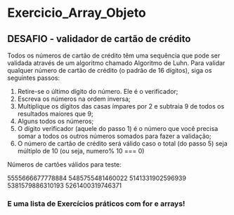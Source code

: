 # Exercicio_Array_Objeto

## DESAFIO - validador de cartão de crédito

Todos os números de cartão de crédito têm uma sequência que pode ser validada através de um algoritmo chamado Algoritmo de Luhn.
Para validar qualquer número de cartão de crédito (o padrão de 16 dígitos), siga os seguintes passos:

1. Retire-se o último dígito do número. Ele é o verificador;
2. Escreva os números na ordem inversa;
3. Multiplique os dígitos das casas ímpares por 2 e subtraia 9 de todos os resultados maiores que 9;
4. Alguns todos os números;
5. O dígito verificador (aquele do passo 1) é o número que você precisa somar a todos os outros números somados para fazer a validação;
6. O número de cartão de crédito será válido caso o total (do passo 5) seja múltiplo de 10 (ou seja, numero% 10 === 0)

Números de cartões válidos para teste:

5555666677778884
5485755481460022
5141331902596939
5381579886310193
5261400319746371


### E uma lista de Exercícios práticos com for e arrays!


